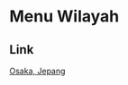 # Menu Wilayah

## Link

[Osaka, Jepang](https://github.com/gigit-pemilu/pemilu-2024-99-luar-negeri/tree/main/pileg-dpr/hitung-suara/sub/99-luar-negeri/sub/83-osaka-jepang/sub/01-osaka-jepang)


